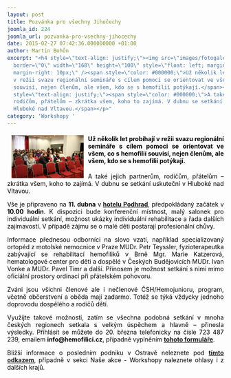 ```yaml
---
layout: post
title: Pozvánka pro všechny Jihočechy
joomla_id: 224
joomla_url: pozvanka-pro-vsechny-jihocechy
date: 2015-02-27 07:42:36.000000000 +01:00
author: Martin Bohůn
excerpt: "<h4 style=\"text-align: justify;\"><img src=\"images/fotogalerie/workshopy/ostrava-2014/02.jpg\"
  border=\"0\" width=\"168\" height=\"100\" style=\"float: left; margin-left: 10px;
  margin-right: 10px;\" /><span style=\"color: #000000;\">Už několik let probíhají
  v režii svazu regionální semináře s cílem pomoci se orientovat ve všem, co s hemofilií
  souvisí, nejen členům, ale všem, kdo se s hemofilií potýkají.</span></h4>\r\n<p
  style=\"text-align: justify;\"><span style=\"color: #000000;\">A také jejich partnerům,
  rodičům, přátelům – zkrátka všem, koho to zajímá. V dubnu se setkání uskuteční v
  Hluboké nad Vltavou.</span></p>"
category: 'Workshopy '
---
```

<h4 style="text-align: justify;"><img src="images/fotogalerie/workshopy/ostrava-2014/02.jpg" border="0" width="168" height="100" style="float: left; margin-left: 10px; margin-right: 10px;" /><span style="color: #000000;">Už několik let probíhají v režii svazu regionální semináře s cílem pomoci se orientovat ve všem, co s hemofilií souvisí, nejen členům, ale všem, kdo se s hemofilií potýkají.</span></h4>

<p style="text-align: justify;"><span style="color: #000000;">A také jejich partnerům, rodičům, přátelům – zkrátka všem, koho to zajímá. V dubnu se setkání uskuteční v Hluboké nad Vltavou.</span></p>



<p style="text-align: justify;"><span style="color: #000000;">Vše je připraveno na <strong>11. dubna</strong> </span><span style="color: #000000;">v</span><strong> <a href="http://www.hotel-podhrad.cz/" target="_blank" title="Hotel Podhrad">hotelu Podhrad</a></strong>, <span style="color: #000000;">předpokládaný začátek v <strong>10.00 hodin</strong>. K dispozici bude konferenční místnost, malý salonek pro individuální setkání, možnost ukázky individuální rehabilitace a řada dalších zajímavostí. V případě zájmu se o malé děti postarají profesionální chůvy.</span></p>

<p style="text-align: justify;"><span style="color: #000000;">Informace přednesou odborníci na slovo vzatí, například specializovaný ortopéd z motolské nemocnice v Praze MUDr. Petr Teyssler, fyzioterapeutka zabývající se rehabilitací hemofiliků v Brně Mgr. Marie Katzerová, hematologové center pro děti a dospělé v Českých Budějovicích MUDr. Ivan Vonke a MUDr. Pavel Timr a další. Přínosem je možnost setkání s nimi mimo oficiální prostory ordinací při přátelském pohovoru.</span></p>

<p style="text-align: justify;"><span style="color: #000000;">Zváni jsou všichni členové ale i nečlenové ČSH/Hemojunioru, program, včetně občerstvení a oběda mají zadarmo. Totéž se týká vždycky jednoho doprovodu dospělého a rodičů dětí.</span></p>

<p style="text-align: justify;"><span style="color: #000000;">Využijte takové možnosti, zatím se všechna podobná setkání v mnoha českých regionech setkala s velkým úspěchem a hlavně – přinesla výsledky. Přihlásit se můžete do 20. března telefonicky na čísle 723 487 239, emailem <strong>info@hemofilici.cz</strong>, případně vyplněním</span> <strong><a href="https://docs.google.com/forms/d/1HQpW2fMVfK3drtPRgCds-eUrA8i0FiWsV1s8Wa6Oy1w/viewform" target="_blank" title="Přihláška workshop České Budějovice">tohoto formuláře</a></strong>.</p>

<p style="text-align: justify;"><span style="color: #000000;">Bližší informace o posledním podniku v Ostravě neleznete pod</span> <strong><a href="index.php/cs/akce-seznam/14-akce3/206-jak-jsme-se-sesli-v-ostrave" target="_blank" title="Workshop Ostrava">tímto odkazem</a></strong>, <span style="color: #000000;">případně v sekci Naše akce - Workshopy naleznete ohlasy i z dalších krajů.</span></p>

<p> </p>
